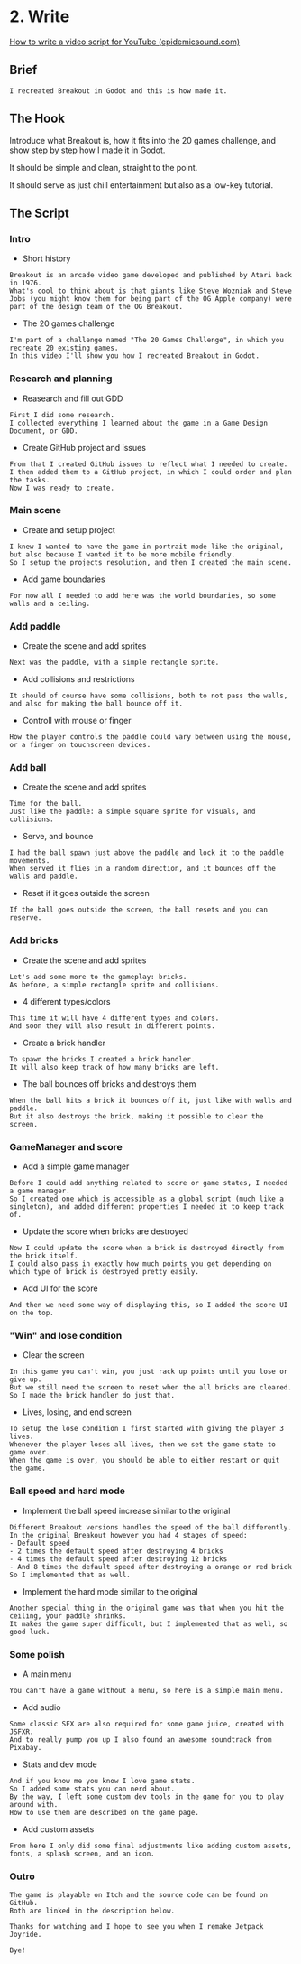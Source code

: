 # 2. Write

[How to write a video script for YouTube (epidemicsound.com)](https://www.epidemicsound.com/blog/how-to-write-a-video-script-for-youtube/)

## Brief

```
I recreated Breakout in Godot and this is how made it.
```

## The Hook

Introduce what Breakout is, how it fits into the 20 games challenge, and show step by step how I made it in Godot.

It should be simple and clean, straight to the point.

It should serve as just chill entertainment but also as a low-key tutorial.

## The Script

### Intro

- Short history
```
Breakout is an arcade video game developed and published by Atari back in 1976.
What's cool to think about is that giants like Steve Wozniak and Steve Jobs (you might know them for being part of the OG Apple company) were part of the design team of the OG Breakout.
```
- The 20 games challenge
```
I'm part of a challenge named "The 20 Games Challenge", in which you recreate 20 existing games.
In this video I'll show you how I recreated Breakout in Godot.
```

###  Research and planning

- Reasearch and fill out GDD
```
First I did some research.
I collected everything I learned about the game in a Game Design Document, or GDD.
```
- Create GitHub project and issues
```
From that I created GitHub issues to reflect what I needed to create.
I then added them to a GitHub project, in which I could order and plan the tasks.
Now I was ready to create.
```

### Main scene

- Create and setup project
```
I knew I wanted to have the game in portrait mode like the original, but also because I wanted it to be more mobile friendly.
So I setup the projects resolution, and then I created the main scene.
```
- Add game boundaries
```
For now all I needed to add here was the world boundaries, so some walls and a ceiling.
```

### Add paddle

- Create the scene and add sprites
```
Next was the paddle, with a simple rectangle sprite.
```
- Add collisions and restrictions
```
It should of course have some collisions, both to not pass the walls, and also for making the ball bounce off it.
```
- Controll with mouse or finger
```
How the player controls the paddle could vary between using the mouse, or a finger on touchscreen devices.
```

### Add ball

- Create the scene and add sprites
```
Time for the ball.
Just like the paddle: a simple square sprite for visuals, and collisions.
```
- Serve, and bounce
```
I had the ball spawn just above the paddle and lock it to the paddle movements.
When served it flies in a random direction, and it bounces off the walls and paddle.
```
- Reset if it goes outside the screen
```
If the ball goes outside the screen, the ball resets and you can reserve.
```

### Add bricks

- Create the scene and add sprites
```
Let's add some more to the gameplay: bricks.
As before, a simple rectangle sprite and collisions.
```
- 4 different types/colors
```
This time it will have 4 different types and colors.
And soon they will also result in different points.
```
- Create a brick handler
```
To spawn the bricks I created a brick handler.
It will also keep track of how many bricks are left.
```
- The ball bounces off bricks and destroys them
```
When the ball hits a brick it bounces off it, just like with walls and paddle.
But it also destroys the brick, making it possible to clear the screen.
```

### GameManager and score

- Add a simple game manager
```
Before I could add anything related to score or game states, I needed a game manager.
So I created one which is accessible as a global script (much like a singleton), and added different properties I needed it to keep track of.
```
- Update the score when bricks are destroyed
```
Now I could update the score when a brick is destroyed directly from the brick itself.
I could also pass in exactly how much points you get depending on which type of brick is destroyed pretty easily.
```
- Add UI for the score
```
And then we need some way of displaying this, so I added the score UI on the top.
```

### "Win" and lose condition

- Clear the screen
```
In this game you can't win, you just rack up points until you lose or give up.
But we still need the screen to reset when the all bricks are cleared.
So I made the brick handler do just that.
```
- Lives, losing, and end screen
```
To setup the lose condition I first started with giving the player 3 lives.
Whenever the player loses all lives, then we set the game state to game over.
When the game is over, you should be able to either restart or quit the game.
```

### Ball speed and hard mode

- Implement the ball speed increase similar to the original
```
Different Breakout versions handles the speed of the ball differently.
In the original Breakout however you had 4 stages of speed:
- Default speed
- 2 times the default speed after destroying 4 bricks
- 4 times the default speed after destroying 12 bricks
- And 8 times the default speed after destroying a orange or red brick
So I implemented that as well.
```
- Implement the hard mode similar to the original
```
Another special thing in the original game was that when you hit the ceiling, your paddle shrinks.
It makes the game super difficult, but I implemented that as well, so good luck.
```

### Some polish

- A main menu
```
You can't have a game without a menu, so here is a simple main menu.
```
- Add audio
```
Some classic SFX are also required for some game juice, created with JSFXR.
And to really pump you up I also found an awesome soundtrack from Pixabay.
```
- Stats and dev mode
```
And if you know me you know I love game stats.
So I added some stats you can nerd about.
By the way, I left some custom dev tools in the game for you to play around with.
How to use them are described on the game page.
```
- Add custom assets
```
From here I only did some final adjustments like adding custom assets, fonts, a splash screen, and an icon.
```

### Outro

```
The game is playable on Itch and the source code can be found on GitHub.
Both are linked in the description below.

Thanks for watching and I hope to see you when I remake Jetpack Joyride.

Bye!
```
